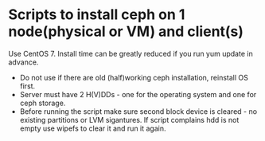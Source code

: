 # Scripts to install ceph on 1 node(physical or VM) and client(s)

Use CentOS 7. Install time can be greatly reduced if you run yum update in advance.
* Do not use if there are old (half)working ceph installation, reinstall OS first.
* Server must have 2 H(V)DDs - one for the operating system and one for ceph storage.
* Before running the script make sure second block device is cleared - no existing partitions or LVM sigantures. If script complains hdd is not empty use wipefs to clear it and run it again.
